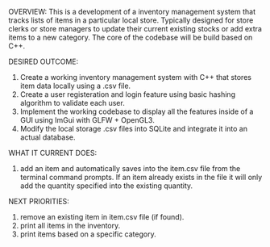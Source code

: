 OVERVIEW:
This is a development of a inventory management system that tracks lists of items in a particular local store. 
Typically designed for store clerks or store managers to update their current existing stocks or add extra items to a new category.
The core of the codebase will be build based on C++.

DESIRED OUTCOME:
1. Create a working inventory management system with C++ that stores item data locally using a .csv file.
2. Create a user registeration and login feature using basic hashing algorithm to validate each user.
3. Implement the working codebase to display all the features inside of a GUI using ImGui with GLFW + OpenGL3.
4. Modify the local storage .csv files into SQLite and integrate it into an actual database.

WHAT IT CURRENT DOES:
1. add an item and automatically saves into the item.csv file from the terminal command prompts. If an item already exists in the file it will only add the quantity specified into the existing quantity.

NEXT PRIORITIES:
1. remove an existing item in item.csv file (if found).
2. print all items in the inventory.
3. print items based on a specific category.
